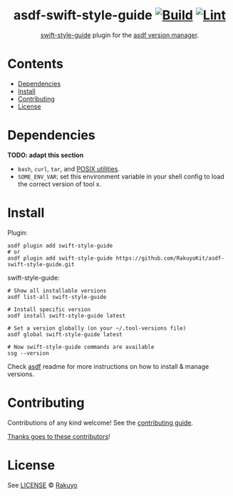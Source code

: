 <div align="center">

# asdf-swift-style-guide [![Build](https://github.com/RakuyoKit/asdf-swift-style-guide/actions/workflows/build.yml/badge.svg)](https://github.com/RakuyoKit/asdf-swift-style-guide/actions/workflows/build.yml) [![Lint](https://github.com/RakuyoKit/asdf-swift-style-guide/actions/workflows/lint.yml/badge.svg)](https://github.com/RakuyoKit/asdf-swift-style-guide/actions/workflows/lint.yml)

[swift-style-guide](https://github.com/RakuyoKit/asdf-swift-style-guide) plugin for the [asdf version manager](https://asdf-vm.com).

</div>

# Contents

- [Dependencies](#dependencies)
- [Install](#install)
- [Contributing](#contributing)
- [License](#license)

# Dependencies

**TODO: adapt this section**

- `bash`, `curl`, `tar`, and [POSIX utilities](https://pubs.opengroup.org/onlinepubs/9699919799/idx/utilities.html).
- `SOME_ENV_VAR`: set this environment variable in your shell config to load the correct version of tool x.

# Install

Plugin:

```shell
asdf plugin add swift-style-guide
# or
asdf plugin add swift-style-guide https://github.com/RakuyoKit/asdf-swift-style-guide.git
```

swift-style-guide:

```shell
# Show all installable versions
asdf list-all swift-style-guide

# Install specific version
asdf install swift-style-guide latest

# Set a version globally (on your ~/.tool-versions file)
asdf global swift-style-guide latest

# Now swift-style-guide commands are available
ssg --version
```

Check [asdf](https://github.com/asdf-vm/asdf) readme for more instructions on how to
install & manage versions.

# Contributing

Contributions of any kind welcome! See the [contributing guide](contributing.md).

[Thanks goes to these contributors](https://github.com/RakuyoKit/asdf-swift-style-guide/graphs/contributors)!

# License

See [LICENSE](LICENSE) © [Rakuyo](https://github.com/RakuyoKit/)
